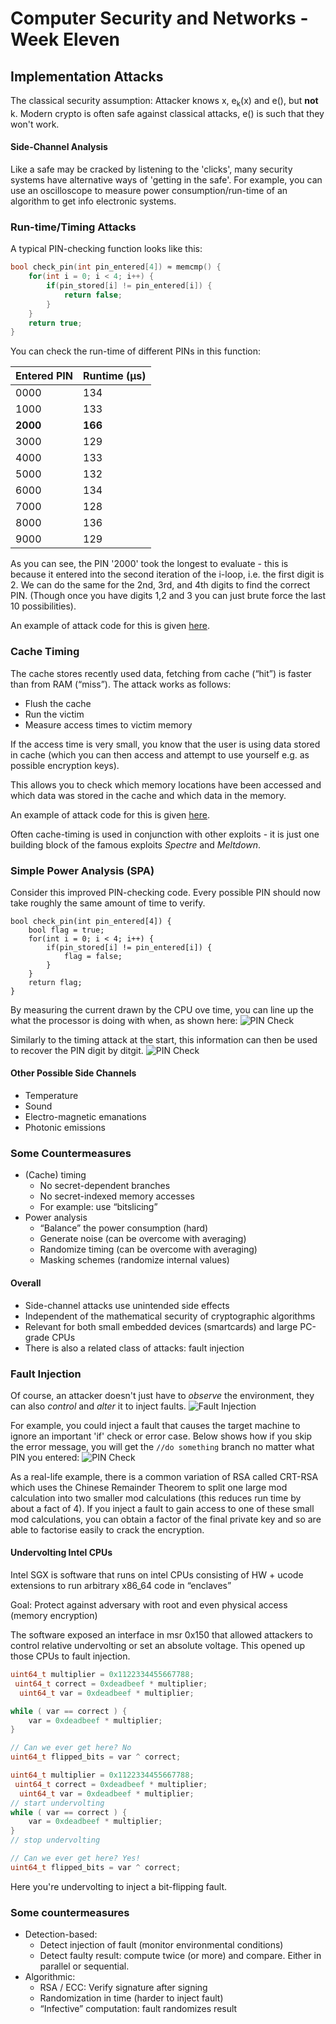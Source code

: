 # Computer Security and Networks - Week Eleven

## Implementation Attacks

The classical security assumption:
Attacker knows x, e<sub>k</sub>(x) and e(), but **not** k.
Modern crypto is often safe against classical attacks, e() is such that they won't work.

#### Side-Channel Analysis
Like a safe may be cracked by listening to the 'clicks', many security systems have alternative ways of 'getting in the safe'. For example, you can use an oscilloscope to measure power consumption/run-time of an algorithm to get info electronic systems.

### Run-time/Timing Attacks
A typical PIN-checking function looks like this:
```c
bool check_pin(int pin_entered[4]) ≈ memcmp() {
    for(int i = 0; i < 4; i++) {
        if(pin_stored[i] != pin_entered[i]) {
            return false;
        }
    }
    return true;
}
```
You can check the run-time of different PINs in this function:

| Entered PIN | Runtime (μs) |
|-------------|--------------|
| 0000        | 134          |
| 1000        | 133          |
| **2000**    | **166**      |
| 3000        | 129          |
| 4000        | 133          |
| 5000        | 132          |
| 6000        | 134          |
| 7000        | 128          |
| 8000        | 136          |
| 9000        | 129          |

As you can see, the PIN '2000' took the longest to evaluate -  this is because it entered into the second iteration of the i-loop, i.e. the first digit is 2. We can do the same for the 2nd, 3rd, and 4th digits to find the correct PIN. (Though once you have digits 1,2 and 3 you can just brute force the last 10 possibilities).

An example of attack code for this is given [here](code/timing_attack).

### Cache Timing
The cache stores recently used data, fetching from cache (“hit”) is faster than from RAM (“miss”).
The attack works as follows:
- Flush the cache
- Run the victim
- Measure access times to victim memory

If the access time is very small, you know that the user is using data stored in cache (which you can then access and attempt to use yourself e.g. as possible encryption keys).

This allows you to check which memory locations have been accessed and which data was stored in the cache and which data in the memory.

An example of attack code for this is given [here](code/cache_timing).

Often cache-timing is used in conjunction with other exploits - it is just one building block of the famous exploits *Spectre* and *Meltdown*.

### Simple Power Analysis (SPA)
Consider this improved PIN-checking code. Every possible PIN should now take roughly the same amount of time to verify.
```
bool check_pin(int pin_entered[4]) {
    bool flag = true;
    for(int i = 0; i < 4; i++) {
        if(pin_stored[i] != pin_entered[i]) {
            flag = false;
        }
    }
    return flag;
}
```
By measuring the current drawn by the CPU ove time, you can line up the what the processor is doing with when, as shown here:
![PIN Check](img/pin_check1.jpg)

Similarly to the timing attack at the start, this information can then be used to recover the PIN digit by ditgit.
![PIN Check](img/pin_check2.jpg)

#### Other Possible Side Channels
- Temperature
- Sound
- Electro-magnetic emanations
- Photonic emissions

### Some Countermeasures
- (Cache) timing
    - No secret-dependent branches
    - No secret-indexed memory accesses
    - For example: use “bitslicing”
- Power analysis
    - “Balance” the power consumption (hard)
    - Generate noise (can be overcome with averaging)
    - Randomize timing (can be overcome with averaging)
    - Masking schemes (randomize internal values)

#### Overall
- Side-channel attacks use unintended side effects
- Independent of the mathematical security of cryptographic algorithms
- Relevant for both small embedded devices (smartcards) and large PC-grade CPUs
- There is also a related class of attacks: fault injection    

### Fault Injection
Of course, an attacker doesn't just have to *observe* the environment, they can also *control* and *alter* it to inject faults.
![Fault Injection](img/embedded.jpg)

For example, you could inject a fault that causes the target machine to ignore an important 'if' check or error case. Below shows how if you skip the error message, you will get the `//do something` branch no matter what PIN you entered:
![PIN Check](img/fault_attack1.jpg)

As a real-life example, there is a common variation of RSA called CRT-RSA which uses the Chinese Remainder Theorem to split one large mod calculation into two smaller mod calculations (this reduces run time by about a fact of 4). If you inject a fault to gain access to one of these small mod calculations, you can obtain a factor of the final private key and so are able to factorise easily to crack the encryption.

#### Undervolting Intel CPUs
Intel SGX is software that runs on intel CPUs consisting of HW + ucode extensions to run arbitrary x86_64 code in “enclaves”

Goal: Protect against adversary with root and even physical access (memory encryption)

The software exposed an interface in msr 0x150 that allowed attackers to control relative undervolting or set an absolute voltage. This opened up those CPUs to fault injection.

```c
uint64_t multiplier = 0x1122334455667788;
 uint64_t correct = 0xdeadbeef * multiplier;
  uint64_t var = 0xdeadbeef * multiplier;

while ( var == correct ) {
    var = 0xdeadbeef * multiplier;
}

// Can we ever get here? No
uint64_t flipped_bits = var ^ correct;
```

```c
uint64_t multiplier = 0x1122334455667788;
 uint64_t correct = 0xdeadbeef * multiplier;
  uint64_t var = 0xdeadbeef * multiplier;
// start undervolting
while ( var == correct ) {
    var = 0xdeadbeef * multiplier;
}
// stop undervolting

// Can we ever get here? Yes!
uint64_t flipped_bits = var ^ correct;
```
Here you're undervolting to inject a bit-flipping fault.

### Some countermeasures
- Detection-based:
    - Detect injection of fault (monitor environmental conditions)
    - Detect faulty result: compute twice (or more) and compare. Either in parallel or sequential.
- Algorithmic:
    - RSA / ECC: Verify signature after signing
    - Randomization in time (harder to inject fault)
    - “Infective” computation: fault randomizes result
